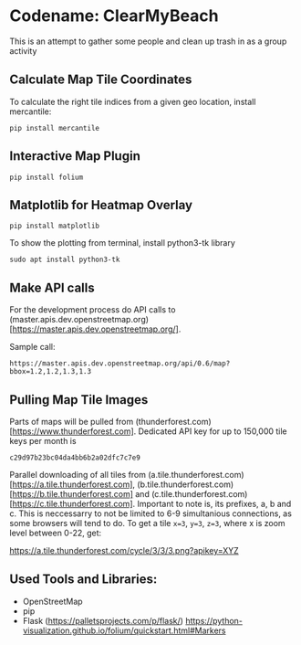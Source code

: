 # Codename: ClearMyBeach

This is an attempt to gather some people and clean up trash in as a group activity

## Calculate Map Tile Coordinates

To calculate the right tile indices from a given geo location, install mercantile:

    pip install mercantile

## Interactive Map Plugin

    pip install folium

## Matplotlib for Heatmap Overlay

    pip install matplotlib

To show the plotting from terminal, install python3-tk library

    sudo apt install python3-tk

## Make API calls

For the development process do API calls to (master.apis.dev.openstreetmap.org)[https://master.apis.dev.openstreetmap.org/].

Sample call:

    https://master.apis.dev.openstreetmap.org/api/0.6/map?bbox=1.2,1.2,1.3,1.3

## Pulling Map Tile Images

Parts of maps will be pulled from (thunderforest.com)[https://www.thunderforest.com]. Dedicated API key for up to 150,000 tile keys per month is

`c29d97b23bc04da4bb6b2a02dfc7c7e9`

Parallel downloading of all tiles from (a.tile.thunderforest.com)[https://a.tile.thunderforest.com], (b.tile.thunderforest.com)[https://b.tile.thunderforest.com] and (c.tile.thunderforest.com)[https://c.tile.thunderforest.com]. Important to note is, its prefixes, a, b and c. This is neccessarry to not be limited to 6-9 simultanious connections, as some browsers will tend to do.
To get a tile `x=3`, `y=3`, `z=3`, where x is zoom level between 0-22, get:
    
https://a.tile.thunderforest.com/cycle/3/3/3.png?apikey=XYZ

## Used Tools and Libraries:

* OpenStreetMap
* pip
* Flask (https://palletsprojects.com/p/flask/)
https://python-visualization.github.io/folium/quickstart.html#Markers
